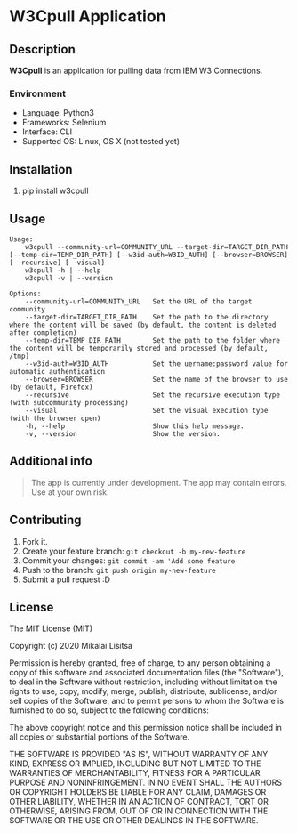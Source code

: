 # W3Cpull Application

## Description
**W3Cpull** is an application for pulling data from IBM W3 Connections.

### Environment
* Language: Python3
* Frameworks: Selenium
* Interface: CLI
* Supported OS: Linux, OS X (not tested yet)

## Installation

 1. pip install w3cpull

## Usage

```
Usage:
    w3cpull --community-url=COMMUNITY_URL --target-dir=TARGET_DIR_PATH [--temp-dir=TEMP_DIR_PATH] [--w3id-auth=W3ID_AUTH] [--browser=BROWSER] [--recursive] [--visual]
    w3cpull -h | --help
    w3cpull -v | --version

Options:
    --community-url=COMMUNITY_URL   Set the URL of the target community
    --target-dir=TARGET_DIR_PATH    Set the path to the directory where the content will be saved (by default, the content is deleted after completion)
    --temp-dir=TEMP_DIR_PATH        Set the path to the folder where the content will be temporarily stored and processed (by default, /tmp)
    --w3id-auth=W3ID_AUTH           Set the uername:password value for automatic authentication
    --browser=BROWSER               Set the name of the browser to use (by default, Firefox)
    --recursive                     Set the recursive execution type (with subcommunity processing)
    --visual                        Set the visual execution type (with the browser open)
    -h, --help                      Show this help message.
    -v, --version                   Show the version.
```

## Additional info
>The app is currently under development. The app may contain errors. Use at your own risk.

## Contributing

1.  Fork it.
2.  Create your feature branch:  `git checkout -b my-new-feature`
3.  Commit your changes:  `git commit -am 'Add some feature'`
4.  Push to the branch:  `git push origin my-new-feature`
5.  Submit a pull request :D

## License
The MIT License (MIT)

Copyright (c) 2020 Mikalai Lisitsa

Permission is hereby granted, free of charge, to any person obtaining a copy of this software and associated documentation files (the "Software"), to deal in the Software without restriction, including without limitation the rights to use, copy, modify, merge, publish, distribute, sublicense, and/or sell copies of the Software, and to permit persons to whom the Software is furnished to do so, subject to the following conditions:

The above copyright notice and this permission notice shall be included in all copies or substantial portions of the Software.

THE SOFTWARE IS PROVIDED "AS IS", WITHOUT WARRANTY OF ANY KIND, EXPRESS OR IMPLIED, INCLUDING BUT NOT LIMITED TO THE WARRANTIES OF MERCHANTABILITY, FITNESS FOR A PARTICULAR PURPOSE AND NONINFRINGEMENT. IN NO EVENT SHALL THE AUTHORS OR COPYRIGHT HOLDERS BE LIABLE FOR ANY CLAIM, DAMAGES OR OTHER LIABILITY, WHETHER IN AN ACTION OF CONTRACT, TORT OR OTHERWISE, ARISING FROM, OUT OF OR IN CONNECTION WITH THE SOFTWARE OR THE USE OR OTHER DEALINGS IN THE SOFTWARE.

